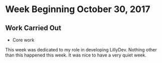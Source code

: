 # Week Beginning October 30, 2017

## Work Carried Out
* Core work

This week was dedicated to my role in developing LillyDev. Nothing other than this happened this week. It was nice to have a very quiet week.